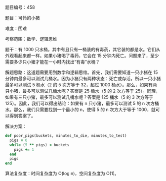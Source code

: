 题目编号：458

题目：可怜的小猪

难度：困难

考察范围：数学、逻辑思维

题干：有 1000 只水桶，其中有且只有一桶装的有毒药，其它装的都是水。它们从外观看起来都一样。如果小猪喝了毒药，它会在 15 分钟内死亡。问题来了，至少需要多少只小猪才能在一小时内找出“有毒”水桶？ 

解题思路：这道题需要用到数学和逻辑思维。首先，我们需要知道一只小猪在 15 分钟内最多可以测试几桶水。因为小猪只有两种状态：死亡或存活，所以一只小猪最多可以测试 5 桶水（2 的 5 次方等于 32，超过 1000 桶水）。那么，如果有两只小猪，最多可以测试几桶水呢？答案是 25 桶水（5 的 2 次方等于 25）。同理，如果有三只小猪，最多可以测试几桶水呢？答案是 125 桶水（5 的 3 次方等于 125）。因此，我们可以得出结论：如果有 n 只小猪，最多可以测试 5 的 n 次方桶水。那么，我们只需要找到一个最小的 n，使得 5 的 n 次方大于等于 1000，就可以得到答案了。

解决方案：

```ruby
def poor_pigs(buckets, minutes_to_die, minutes_to_test)
  pigs = 0
  while (5 ** pigs) < buckets
    pigs += 1
  end
  pigs
end
```

算法复杂度：时间复杂度为 O(log n)，空间复杂度为 O(1)。